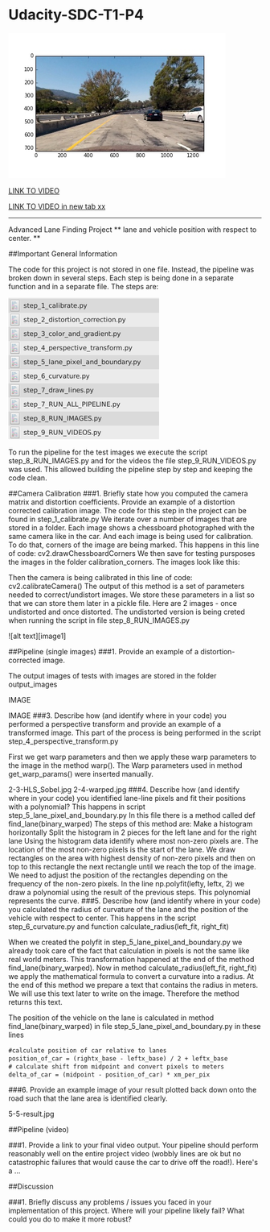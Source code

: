 # Udacity-SDC-T1-P4



![1-2-undistorted.jpg](./output_images/1-2-undistorted.jpg)

[LINK TO VIDEO](./output_videos/result-1.mp4)

<a href="https://github.com/AlexSickert/Udacity-SDC-T1-P4/blob/master/output_videos/result-1.mp4?raw=true" target="_blank">LINK TO VIDEO in new tab xx</a>


--------------------------------------------------------


Advanced Lane Finding Project
** lane and vehicle position with respect to center. **


##Important General Information

The code for this project is not stored in one file. Instead, the pipeline was broken down in several steps. Each step is being done in a separate function and in a separate file. The steps are:

![1-2-undistorted.jpg](./other_images/Screenshot_2017-02-13_22-17-46.png)


To run the pipeline for the test images we execute the script step_8_RUN_IMAGES.py and for the videos the file step_9_RUN_VIDEOS.py was used. This allowed building the pipeline step by step and keeping the code clean. 

##Camera Calibration
###1. Briefly state how you computed the camera matrix and distortion coefficients. Provide an example of a distortion corrected calibration image.
The code for this step in the project can be found in step_1_calibrate.py
We iterate over a number of images that are stored in a folder. Each image shows a chessboard photographed with the same camera like in the car. And each image is being used for calibration. To do that, corners of the image are being marked. This happens in this line of code: 
cv2.drawChessboardCorners
We then save for testing pursposes the images in the folder calibration_corners. The images look like this: 


Then the camera is being calibrated in this line of code:
cv2.calibrateCamera()
The output of this method is a set of parameters needed to correct/undistort images. We store these parameters in a list so that we can store them later in a pickle file. 
Here are 2 images - once undistorted and once distorted. The undistorted version is being creted when running the script in file step_8_RUN_IMAGES.py



![alt text][image1]

##Pipeline (single images)
###1. Provide an example of a distortion-corrected image.

The output images of tests with images are stored in the folder output_images

IMAGE

IMAGE
###3. Describe how (and identify where in your code) you performed a perspective transform and provide an example of a transformed image.
This part of the process is being performed in the script step_4_perspective_transform.py 

First we get warp parameters and then we apply these warp parameters to the image in the method warp(). The Warp parameters used in method get_warp_params() were inserted manually. 

2-3-HLS_Sobel.jpg
2-4-warped.jpg
###4. Describe how (and identify where in your code) you identified lane-line pixels and fit their positions with a polynomial?
This happens in script step_5_lane_pixel_and_boundary.py 
In this file there is a method called def find_lane(binary_warped) 
The steps of this method are: 
Make a histogram horizontally
Split the histogram in 2 pieces for the left lane and for the right lane
Using the histogram data identify where most non-zero pixels are. The location of the most non-zero pixels is the start of the lane. 
We draw rectangles on the area with highest density of non-zero pixels and then on top to this rectangle the next rectangle until we reach the top of the image. We need to adjust the position of the rectangles depending on the frequency of the non-zero pixels. 
In the line np.polyfit(lefty, leftx, 2) we draw a polynomial using the result of the previous steps. This polynomial represents the curve. 
###5. Describe how (and identify where in your code) you calculated the radius of curvature of the lane and the position of the vehicle with respect to center.
This happens in the script step_6_curvature.py and function calculate_radius(left_fit, right_fit)

When we created the polyfit in step_5_lane_pixel_and_boundary.py we already took care of the fact that calculation in pixels is not the same like real world meters. This transformation happened at the end of the method find_lane(binary_warped). Now in method calculate_radius(left_fit, right_fit) we apply the mathematical formula to convert a curvature into a radius. 
At the end of this method we prepare a text that contains the radius in meters. We will use this text later to write on the image. Therefore the method returns this text. 

The position of the vehicle on the lane is calculated in method find_lane(binary_warped) in file step_5_lane_pixel_and_boundary.py in these lines

    #calculate position of car relative to lanes    
    position_of_car = (rightx_base - leftx_base) / 2 + leftx_base
    # calculate shift from midpoint and convert pixels to meters
    delta_of_car = (midpoint - position_of_car) * xm_per_pix

###6. Provide an example image of your result plotted back down onto the road such that the lane area is identified clearly.

5-5-result.jpg


##Pipeline (video)

###1. Provide a link to your final video output. Your pipeline should perform reasonably well on the entire project video (wobbly lines are ok but no catastrophic failures that would cause the car to drive off the road!).
Here's a ...

##Discussion

###1. Briefly discuss any problems / issues you faced in your implementation of this project. Where will your pipeline likely fail? What could you do to make it more robust?



